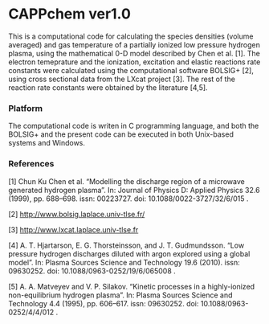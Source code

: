 # CAPPchem ver1.0

This is a computational code for calculating the species densities (volume averaged)
and gas temperature of a partially ionized low pressure hydrogen plasma, using the
mathematical 0-D model described by Chen et al. [1]. The electron temeprature and
the ionization, excitation and elastic reactions rate constants were calculated
using the computational software BOLSIG+ [2], using cross sectional data from the 
LXcat project [3]. The rest of the reaction rate constants were obtained by the
literature [4,5]. 

### Platform
The computational code is writen in C programming language, and both the BOLSIG+ 
and the present code can be executed in both Unix-based systems and Windows.

### References
[1] Chun Ku Chen et al. “Modelling the discharge region of a microwave generated
    hydrogen plasma”. In: Journal of Physics D: Applied Physics 32.6 (1999),
    pp. 688–698. issn: 00223727. doi: 10.1088/0022-3727/32/6/015 .
    
[2] http://www.bolsig.laplace.univ-tlse.fr/

[3] http://www.lxcat.laplace.univ-tlse.fr

[4] A. T. Hjartarson, E. G. Thorsteinsson, and J. T. Gudmundsson. “Low pressure
    hydrogen discharges diluted with argon explored using a global model”. In: Plasma
    Sources Science and Technology 19.6 (2010). issn: 09630252. doi:
    10.1088/0963-0252/19/6/065008 .
    
[5] A. A. Matveyev and V. P. Silakov. “Kinetic processes in a highly-ionized
    non-equilibrium hydrogen plasma”. In: Plasma Sources Science and Technology 4.4
    (1995), pp. 606–617. issn: 09630252. doi: 10.1088/0963-0252/4/4/012 .
